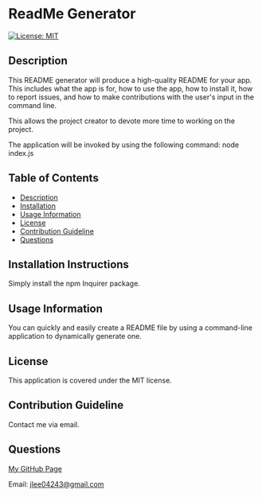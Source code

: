 # ReadMe Generator
[![License: MIT](https://img.shields.io/badge/License-MIT-yellow.svg)](https://opensource.org/licenses/MIT)

## Description 
This README generator will produce a high-quality README for your app. This  includes what the app is for, how to use the app, how to install it, how to report issues, and how to make contributions with the user's input in the command line.

This allows the project creator to devote more time to working on the project.

The application will be invoked by using the following command: node index.js

## Table of Contents
  - [Description](#description)
  - [Installation](#installation)
  - [Usage Information](#usage-information)
  - [License](#license)
  - [Contribution Guideline](#contribution-guideline)
  - [Questions](#questions)

## Installation Instructions
Simply install the npm Inquirer package. 

## Usage Information
You can quickly and easily create a README file by using a command-line application to dynamically generate one.

## License

This application is covered under the MIT license.


## Contribution Guideline
Contact me via email.


## Questions
[My GitHub Page](https://github.com/jlee3883)

Email: jlee04243@gmail.com

